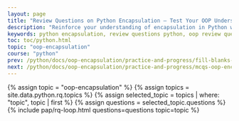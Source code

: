 ```yaml
---
layout: page
title: "Review Questions on Python Encapsulation – Test Your OOP Understanding"
description: "Reinforce your understanding of encapsulation in Python with these structured review questions. Ideal for students and self-learners to assess their grasp of object-oriented concepts like access control, private variables, and class design."
keywords: python encapsulation, review questions python, oop review questions, python encapsulation quiz, python oop practice, object-oriented programming, python private attributes, python access modifiers, python classes, python exam preparation, yasirbhutta
toc: toc/python.html
topic: "oop-encapsulation"
course: "python"
prev: /python/docs/oop-encapsulation/practice-and-progress/fill-blanks-oop-encapsulation.html
next: /python/docs/oop-encapsulation/practice-and-progress/mcqs-oop-encapsulation.html
---
```


{% assign topic = "oop-encapsulation" %}
{% assign topics = site.data.python.rq.topics %}
{% assign selected_topic = topics | where: "topic", topic | first %}
{% assign questions = selected_topic.questions %}
{% include pap/rq-loop.html questions=questions topic=topic %}